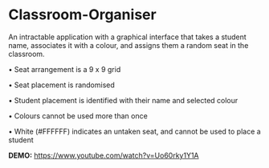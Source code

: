 # Classroom-Organiser
An intractable application with a graphical interface that takes a student name, associates it with a colour, and assigns them a random seat in the classroom.


• Seat arrangement is a 9 x 9 grid

• Seat placement is randomised

• Student placement is identified with their name and selected colour

• Colours cannot be used more than once

• White (#FFFFFF) indicates an untaken seat, and cannot be used to place a student


**DEMO:** https://www.youtube.com/watch?v=Uo60rky1Y1A

